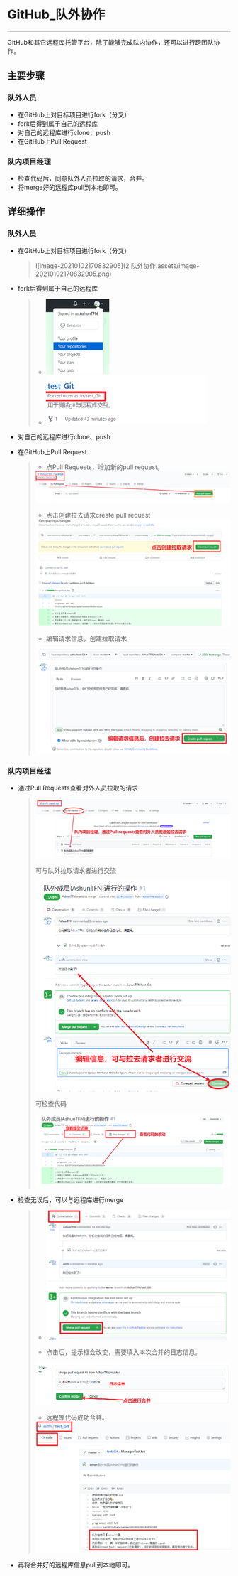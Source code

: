 # GitHub_队外协作

---

​	GitHub和其它远程库托管平台，除了能够完成队内协作，还可以进行跨团队协作。



## 主要步骤

### 队外人员

* 在GitHub上对目标项目进行fork（分叉）
* fork后得到属于自己的远程库
* 对自己的远程库进行clone、push
* 在GitHub上Pull Request



### 队内项目经理

* 检查代码后，同意队外人员拉取的请求，合并。
* 将merge好的远程库pull到本地即可。





## 详细操作

### 队外人员

* 在GitHub上对目标项目进行fork（分叉）

  >![image-20210102170832905](2 队外协作.assets/image-20210102170832905.png)

* fork后得到属于自己的远程库

  >* <img src="2 队外协作.assets/image-20210102170900710.png" alt="image-20210102170900710" style="zoom:50%;" />
  >* <img src="2 队外协作.assets/image-20210102170953209.png" alt="image-20210102170953209" style="zoom:70%;" />

* 对自己的远程库进行clone、push

* 在GitHub上Pull Request

  >* 点Pull Requests，增加新的pull request。
  >
  >  <img src="2 队外协作.assets/image-20210102163903877.png" alt="image-20210102163903877" style="zoom:50%;" />
  >
  >* 点击创建拉去请求create pull request
  >
  >  <img src="2 队外协作.assets/image-20210102164318566.png" alt="image-20210102164318566" style="zoom:50%;" />
  >
  >* 编辑请求信息，创建拉取请求
  >
  >  <img src="2 队外协作.assets/image-20210102164443100.png" alt="image-20210102164443100" style="zoom:50%;" />



### 队内项目经理

* 通过Pull Requests查看对外人员拉取的请求

  ><img src="2 队外协作.assets/image-20210102164858203.png" alt="image-20210102164858203" style="zoom:50%;" />
  >
  >可与队外拉取请求者进行交流
  >
  ><img src="2 队外协作.assets/image-20210102165252669.png" alt="image-20210102165252669" style="zoom: 65%;" />
  >
  >可检查代码
  >
  ><img src="2 队外协作.assets/image-20210102165820471.png" alt="image-20210102165820471" style="zoom:80%;" />

* 检查无误后，可以与远程库进行merge

  >* <img src="2 队外协作.assets/image-20210102170014649.png" alt="image-20210102170014649" style="zoom:70%;" />
  >
  >* 点击后，提示框会改变，需要填入本次合并的日志信息。
  >
  >  <img src="2 队外协作.assets/image-20210102170146635.png" alt="image-20210102170146635" style="zoom:80%;" />
  >
  >* 远程库代码成功合并。
  >
  >  <img src="2 队外协作.assets/image-20210102170538584.png" alt="image-20210102170538584" style="zoom:80%;" />

* 再将合并好的远程库信息pull到本地即可。